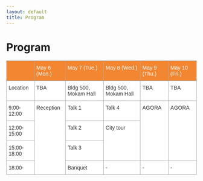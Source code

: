 ```yaml
---
layout: default
title: Program
---
```


<div class="post">
	<h1 class="pageTitle">Program</h1>
</div>

<div>
<style type="text/css">
.tg  {border-collapse:collapse;border-color:#aaa;border-spacing:0;}
.tg td{background-color:#fff;border-color:#aaa;border-style:solid;border-width:1px;color:#333;
  font-family:Arial, sans-serif;font-size:14px;overflow:hidden;padding:10px 5px;word-break:normal;}
.tg th{background-color:#f38630;border-color:#aaa;border-style:solid;border-width:1px;color:#fff;
  font-family:Arial, sans-serif;font-size:14px;font-weight:normal;overflow:hidden;padding:10px 5px;word-break:normal;}
.tg .tg-0lax{text-align:left;vertical-align:top}
</style>
<table class="tg">
<thead>
  <tr>
    <th class="tg-0lax"></th>
    <th class="tg-0lax">May 6 (Mon.)</th>
    <th class="tg-0lax">May 7 (Tue.)</th>
    <th class="tg-0lax">May 8 (Wed.)</th>
    <th class="tg-0lax">May 9 (Thu.)</th>
    <th class="tg-0lax">May 10 (Fri.)</th>
  </tr>
</thead>
<tbody>
  <tr>
    <td class="tg-0lax">Location</td>
    <td class="tg-0lax">TBA</td>
    <td class="tg-0lax">Bldg 500, Mokam Hall</td>
    <td class="tg-0lax">Bldg 500, Mokam Hall</td>
    <td class="tg-0lax">TBA</td>
    <td class="tg-0lax">TBA</td>
  </tr>
  <tr>
    <td class="tg-0lax">9:00-12:00</td>
    <td class="tg-0lax" rowspan="4">Reception</td>
    <td class="tg-0lax">Talk 1</td>
    <td class="tg-0lax">Talk 4</td>
    <td class="tg-0lax" rowspan="3">AGORA</td>
    <td class="tg-0lax" rowspan="3">AGORA</td>
  </tr>
  <tr>
    <td class="tg-0lax">12:00-15:00</td>
    <td class="tg-0lax">Talk 2</td>
    <td class="tg-0lax" rowspan="2">City tour</td>
  </tr>
  <tr>
    <td class="tg-0lax">15:00-18:00</td>
    <td class="tg-0lax">Talk 3</td>
  </tr>
  <tr>
    <td class="tg-0lax">18:00-</td>
    <td class="tg-0lax"><span style="font-weight:400;font-style:normal">Banquet</span></td>
    <td class="tg-0lax">-</td>
    <td class="tg-0lax">-</td>
    <td class="tg-0lax">-</td>
  </tr>
</tbody>
</table>
</div>
